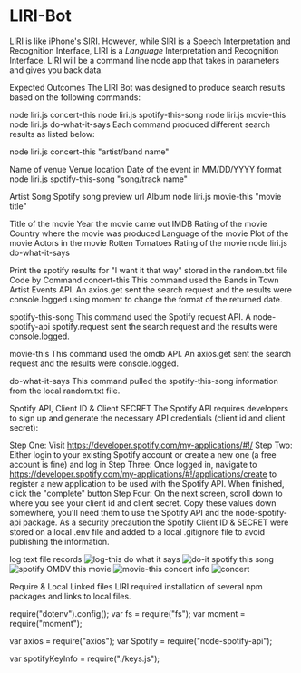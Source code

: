 # LIRI-Bot
LIRI is like iPhone's SIRI. However, while SIRI is a Speech Interpretation and Recognition Interface, LIRI is a _Language_ Interpretation and Recognition Interface. LIRI will be a command line node app that takes in parameters and gives you back data.


Expected Outcomes
The LIRI Bot was designed to produce search results based on the following commands:

node liri.js concert-this
node liri.js spotify-this-song
node liri.js movie-this
node liri.js do-what-it-says
Each command produced different search results as listed below:

node liri.js concert-this "artist/band name"

Name of venue
Venue location
Date of the event in MM/DD/YYYY format
node liri.js spotify-this-song "song/track name"

Artist
Song
Spotify song preview url
Album
node liri.js movie-this "movie title"

Title of the movie
Year the movie came out
IMDB Rating of the movie
Country where the movie was produced
Language of the movie
Plot of the movie
Actors in the movie
Rotten Tomatoes Rating of the movie
node liri.js do-what-it-says

Print the spotify results for "I want it that way" stored in the random.txt file
Code by Command
concert-this
This command used the Bands in Town Artist Events API. An axios.get sent the search request and the results were console.logged using moment to change the format of the returned date.

    

spotify-this-song
This command used the Spotify request API. A node-spotify-api spotify.request sent the search request and the results were console.logged.

movie-this
This command used the omdb API. An axios.get sent the search request and the results were console.logged.

do-what-it-says
This command pulled the spotify-this-song information from the local random.txt file.


Spotify API, Client ID & Client SECRET
The Spotify API requires developers to sign up and generate the necessary API credentials (client id and client secret):

Step One: Visit https://developer.spotify.com/my-applications/#!/
Step Two: Either login to your existing Spotify account or create a new one (a free account is fine) and log in
Step Three: Once logged in, navigate to https://developer.spotify.com/my-applications/#!/applications/create to register a new application to be used with the Spotify API. When finished, click the "complete" button
Step Four: On the next screen, scroll down to where you see your client id and client secret. Copy these values down somewhere, you'll need them to use the Spotify API and the node-spotify-api package.
As a security precaution the Spotify Client ID & SECRET were stored on a local .env file and added to a local .gitignore file to avoid publishing the information.

log text file records 
![log-this](https://user-images.githubusercontent.com/54006976/68720877-60691280-0576-11ea-8665-96ae7a335cd7.gif)
do what it says 
![do-it](https://user-images.githubusercontent.com/54006976/68720887-63fc9980-0576-11ea-8a48-fa3bce95534f.gif)
spotify this song 
![spotify](https://user-images.githubusercontent.com/54006976/68720892-65c65d00-0576-11ea-96d9-cdb6d57e3c28.gif)
OMDV this movie 
![movie-this](https://user-images.githubusercontent.com/54006976/68720894-66f78a00-0576-11ea-9454-e3820e111933.gif)
concert info 
![concert](https://user-images.githubusercontent.com/54006976/68721911-922fa880-0579-11ea-9797-9615ffbf032e.gif)




Require & Local Linked files
LIRI required installation of several npm packages and links to local files.

require("dotenv").config();
var fs = require("fs");
var moment = require("moment");

var axios = require("axios");
var Spotify = require("node-spotify-api");

var spotifyKeyInfo = require("./keys.js");



